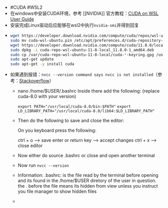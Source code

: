 - #CUDA #WSL2
- 在windows中安装CUDA环境，参考 [[NVIDIA]] 官方教程：[CUDA on WSL User Guide](https://docs.nvidia.com/cuda/wsl-user-guide/index.html#getting-started-with-cuda-on-wsl)
- 安装完成Linux驱动后应能够在wsl2中执行`nvidia-smi`并得到回复
- ```bash
  wget https://developer.download.nvidia.com/compute/cuda/repos/wsl-ubuntu/x86_64/cuda-wsl-ubuntu.pin
  sudo mv cuda-wsl-ubuntu.pin /etc/apt/preferences.d/cuda-repository-pin-600
  wget https://developer.download.nvidia.com/compute/cuda/11.8.0/local_installers/cuda-repo-wsl-ubuntu-11-8-local_11.8.0-1_amd64.deb
  sudo dpkg -i cuda-repo-wsl-ubuntu-11-8-local_11.8.0-1_amd64.deb
  sudo cp /var/cuda-repo-wsl-ubuntu-11-8-local/cuda-*-keyring.gpg /usr/share/keyrings/
  sudo apt-get update
  sudo apt-get -y install cuda
  ```
- 如果遇到报错：`nvcc --version command says nvcc is not installed`（参考：[Stackoverflow](https://askubuntu.com/questions/885610/nvcc-version-command-says-nvcc-is-not-installed)）
	- nano /home/$USER/.bashrc
	  Inside there add the following: (replace cuda-8.0 with your version)
	  
	  `export PATH="/usr/local/cuda-8.0/bin:$PATH"`
	  `export LD_LIBRARY_PATH="/usr/local/cuda-8.0/lib64:$LD_LIBRARY_PATH"`
	- Then do the following to save and close the editor:
	  
	   On you keyboard press the following: 
	  
	   ctrl + o             --> save 
	   enter or return key  --> accept changes
	   ctrl + x             --> close editor
	- Now either do source .bashrc or close and open another terminal
	- Now run `nvcc --version`
	- Information:
	  .bashrc: is the file read by the terminal before opening and its found in the /home/$USER diretory of the user in question.
	  the . before the file means its hidden from view unless you instruct you file manager to show hidden files
	-